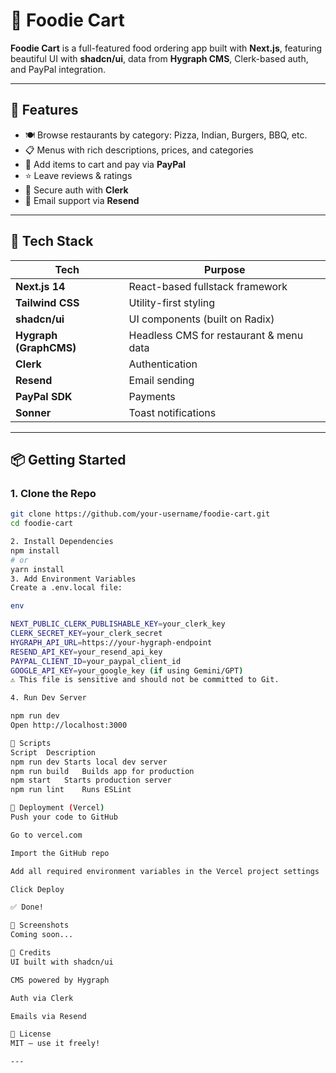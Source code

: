 # 🍔 Foodie Cart

**Foodie Cart** is a full-featured food ordering app built with **Next.js**, featuring beautiful UI with **shadcn/ui**, data from **Hygraph CMS**, Clerk-based auth, and PayPal integration.

---

## 🚀 Features

- 🍽 Browse restaurants by category: Pizza, Indian, Burgers, BBQ, etc.
- 📋 Menus with rich descriptions, prices, and categories
- 🛒 Add items to cart and pay via **PayPal**
- ⭐ Leave reviews & ratings
- 🔐 Secure auth with **Clerk**
- 📧 Email support via **Resend**

---

## 🧪 Tech Stack

| Tech              | Purpose                          |
|-------------------|----------------------------------|
| **Next.js 14**     | React-based fullstack framework |
| **Tailwind CSS**   | Utility-first styling           |
| **shadcn/ui**      | UI components (built on Radix)  |
| **Hygraph (GraphCMS)** | Headless CMS for restaurant & menu data |
| **Clerk**          | Authentication                  |
| **Resend**         | Email sending                   |
| **PayPal SDK**     | Payments                        |
| **Sonner**         | Toast notifications             |

---

## 📦 Getting Started

### 1. Clone the Repo

```bash
git clone https://github.com/your-username/foodie-cart.git
cd foodie-cart

2. Install Dependencies
npm install
# or
yarn install
3. Add Environment Variables
Create a .env.local file:

env

NEXT_PUBLIC_CLERK_PUBLISHABLE_KEY=your_clerk_key
CLERK_SECRET_KEY=your_clerk_secret
HYGRAPH_API_URL=https://your-hygraph-endpoint
RESEND_API_KEY=your_resend_api_key
PAYPAL_CLIENT_ID=your_paypal_client_id
GOOGLE_API_KEY=your_google_key (if using Gemini/GPT)
⚠️ This file is sensitive and should not be committed to Git.

4. Run Dev Server

npm run dev
Open http://localhost:3000

🧪 Scripts
Script	Description
npm run dev	Starts local dev server
npm run build	Builds app for production
npm start	Starts production server
npm run lint	Runs ESLint

🚀 Deployment (Vercel)
Push your code to GitHub

Go to vercel.com

Import the GitHub repo

Add all required environment variables in the Vercel project settings

Click Deploy

✅ Done!

📸 Screenshots
Coming soon...

🧠 Credits
UI built with shadcn/ui

CMS powered by Hygraph

Auth via Clerk

Emails via Resend

📝 License
MIT — use it freely!

---
